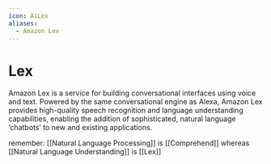 ```yaml
---
icon: AiLex
aliases:
  - Amazon Lex
---
```

# Lex
Amazon Lex is a service for building conversational interfaces using voice and text. Powered by the same conversational engine as Alexa, Amazon Lex provides high-quality speech recognition and language understanding capabilities, enabling the addition of sophisticated, natural language ‘chatbots’ to new and existing applications.

remember: [[Natural Language Processing]] is [[Comprehend]]
whereas [[Natural Language Understanding]] is [[Lex]]